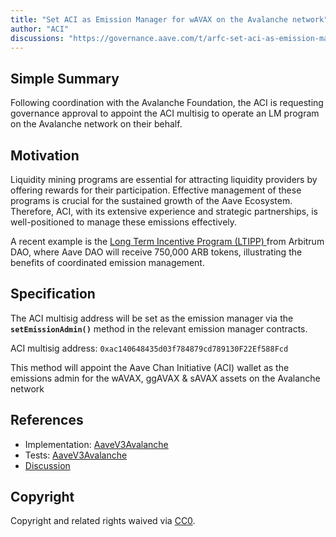 ```yaml
---
title: "Set ACI as Emission Manager for wAVAX on the Avalanche network"
author: "ACI"
discussions: "https://governance.aave.com/t/arfc-set-aci-as-emission-manager-for-liquidity-mining-programs/17898/4"
---
```


## Simple Summary

Following coordination with the Avalanche Foundation, the ACI is requesting governance approval to appoint the ACI multisig to operate an LM program on the Avalanche network on their behalf.

## Motivation

Liquidity mining programs are essential for attracting liquidity providers by offering rewards for their participation. Effective management of these programs is crucial for the sustained growth of the Aave Ecosystem. Therefore, ACI, with its extensive experience and strategic partnerships, is well-positioned to manage these emissions effectively.

A recent example is the [Long Term Incentive Program (LTIPP) ](https://forum.arbitrum.foundation/t/aave-ltipp-application-final/21741) from Arbitrum DAO, where Aave DAO will receive 750,000 ARB tokens, illustrating the benefits of coordinated emission management.

## Specification

The ACI multisig address will be set as the emission manager via the **`setEmissionAdmin()`** method in the relevant emission manager contracts.

ACI multisig address: `0xac140648435d03f784879cd789130F22Ef588Fcd`

This method will appoint the Aave Chan Initiative (ACI) wallet as the emissions admin for the wAVAX, ggAVAX & sAVAX assets on the Avalanche network

## References

- Implementation: [AaveV3Avalanche](https://github.com/bgd-labs/aave-proposals-v3/blob/main/src/20240620_AaveV3Avalanche_SetACIAsEmissionManagerForWAVAXOnTheAvalancheNetwork/AaveV3Avalanche_SetACIAsEmissionManagerForWAVAXOnTheAvalancheNetwork_20240620.sol)
- Tests: [AaveV3Avalanche](https://github.com/bgd-labs/aave-proposals-v3/blob/main/src/20240620_AaveV3Avalanche_SetACIAsEmissionManagerForWAVAXOnTheAvalancheNetwork/AaveV3Avalanche_SetACIAsEmissionManagerForWAVAXOnTheAvalancheNetwork_20240620.t.sol)
- [Discussion](https://governance.aave.com/t/arfc-set-aci-as-emission-manager-for-liquidity-mining-programs/17898/4)

## Copyright

Copyright and related rights waived via [CC0](https://creativecommons.org/publicdomain/zero/1.0/).
